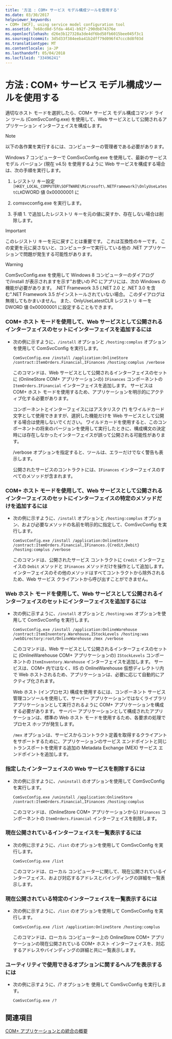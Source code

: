 ```yaml
---
title: '方法 : COM+ サービス モデル構成ツールを使用する'
ms.date: 03/30/2017
helpviewer_keywords:
- COM+ [WCF], using service model configuration tool
ms.assetid: 7e68cd8d-5fda-4641-b92f-290db874376e
ms.openlocfilehash: d26e3b127328a3de4df6bd58fb6015bee045f3c1
ms.sourcegitcommit: 3d5d33f384eeba41b2dff79d096f47ccc8d8f03d
ms.translationtype: MT
ms.contentlocale: ja-JP
ms.lasthandoff: 05/04/2018
ms.locfileid: "33496241"
---
```

# <a name="how-to-use-the-com-service-model-configuration-tool"></a>方法 : COM+ サービス モデル構成ツールを使用する
適切なホスト モードを選択したら、COM+ サービス モデル構成コマンド ライン ツール (ComSvcConfig.exe) を使用して、Web サービスとして公開されるアプリケーション インターフェイスを構成します。  
  
> [!NOTE]
>  以下の各作業を実行するには、コンピューターの管理者である必要があります。  
  
 Windows 7 コンピューターで ComSvcConfig.exe を使用して、最新のサービス モデル バージョン (現在 v4.5) を使用するように Web サービスを構成する場合は、次の手順を実行します。  
  
1.  レジストリ キー設定`[HKEY_LOCAL_COMPUTER\SOFTWARE\Microsoft\.NETFramework]\OnlyUseLatestCLR`DWORD 値 0x00000001 に  
  
2.  comsvcconfig.exe を実行します。  
  
3.  手順 1. で追加したレジストリ キーを元の値に戻すか、存在しない場合は削除します。  
  
> [!IMPORTANT]
>  このレジストリ キーを元に戻すことは重要です。 これは互換性のキーです。 この変更を元に戻さないと、コンピューターで実行している他の .NET アプリケーションで問題が発生する可能性があります。  
  
> [!WARNING]
>  ComSvcConfig.exe を使用して Windows 8 コンピューターのダイアログで/install が表示されますを示す"お使いの PC にアプリには、次の Windows の機能が必要があります。 .NET Framework 3.5 (.NET 2.0 と .NET 3.0 を含む".NET Framework 3.5 がインストールされていない場合。 このダイアログは無視してもかまいません。 また、OnlyUseLatestCLR レジストリ キーを DWORD 値 0x00000001 に設定することもできます。  
  
### <a name="to-add-an-interface-to-the-set-of-interfaces-that-are-to-be-exposed-as-web-services-using-the-com-hosting-mode"></a>COM+ ホスト モードを使用して、Web サービスとして公開されるインターフェイスのセットにインターフェイスを追加するには  
  
-   次の例に示すように、`/install` オプションと `/hosting:complus` オプションを使用して ComSvcConfig を実行します。  
  
    ```  
    ComSvcConfig.exe /install /application:OnlineStore /contract:ItemOrders.Financial,IFinances /hosting:complus /verbose  
    ```  
  
     このコマンドは、Web サービスとして公開されるインターフェイスのセットに (OnlineStore COM+ アプリケーションの) `IFinances` コンポーネントの `ItemOrders.IFinancial` インターフェイスを追加します。 サービスは COM+ ホスト モードを使用するため、アプリケーションを明示的にアクティブ化する必要があります。  
  
     コンポーネントとインターフェイスにはアスタリスク (*) をワイルドカード文字として使用できますが、選択した機能だけを Web サービスとして公開する場合は使用しないでください。 ワイルドカードを使用すると、このコンポーネントの将来のバージョンを使用して実行したときに、構成構文の決定時には存在しなかったインターフェイスが誤って公開される可能性があります。  
  
     /verbose オプションを指定すると、ツールは、エラーだけでなく警告も表示します。  
  
     公開されたサービスのコントラクトには、`IFinances` インターフェイスのすべてのメソッドが含まれます。  
  
### <a name="to-add-only-specific-methods-from-an-interface-to-the-set-of-interfaces-that-are-to-be-exposed-as-web-services-using-the-com-hosting-mode"></a>COM+ ホスト モードを使用して、Web サービスとして公開されるインターフェイスのセットにインターフェイスの特定のメソッドだけを追加するには  
  
-   次の例に示すように、`/install` オプションと `/hosting:complus` オプション、および必要なメソッドの名前を明示的に指定して、ComSvcConfig を実行します。  
  
    ```  
    ComSvcConfig.exe /install /application:OnlineStore /contract:ItemOrders.Financial,IFinances.{Credit,Debit} /hosting:complus /verbose  
    ```  
  
     このコマンドは、公開されたサービス コントラクトに `Credit` インターフェイスの `Debit` メソッドと `IFinances` メソッドだけを操作として追加します。 インターフェイスのその他のメソッドはすべてコントラクトから除外されるため、Web サービス クライアントから呼び出すことができません。  
  
### <a name="to-add-an-interface-to-the-set-of-interfaces-that-are-to-be-exposed-as-web-services-using-the-web-hosting-mode"></a>Web ホスト モードを使用して、Web サービスとして公開されるインターフェイスのセットにインターフェイスを追加するには  
  
-   次の例に示すように、`/install` オプションと `/hosting:was` オプションを使用して ComSvcConfig を実行します。  
  
    ```  
    ComSvcConfig.exe /install /application:OnlineWarehouse /contract:ItemInventory.Warehouse,IStockLevels /hosting:was /webDirectory:root/OnlineWarehouse /mex /verbose  
    ```  
  
     このコマンドは、Web サービスとして公開されるインターフェイスのセットに (OnlineWarehouse COM+ アプリケーションの) `IStockLevels` コンポーネントの `ItemInventory.Warehouse` インターフェイスを追加します。 サービスは、COM+ 内ではなく、IIS の OnlineWarehouse 仮想ディレクトリ内で Web ホストされるため、アプリケーションは、必要に応じて自動的にアクティブ化されます。  
  
     Web ホスト (インプロセス) 構成を使用するには、コンポーネント サービス管理コンソールを使用して、サーバー アプリケーションではなくライブラリ アプリケーションとして実行されるように COM+ アプリケーションを構成する必要があります。 サーバー アプリケーションとして構成されたアプリケーションは、標準の Web ホスト モードを使用するため、各要求の処理でプロセス ホップが発生します。  
  
     `/mex` オプションは、サービスからコントラクト定義を取得するクライアントをサポートするために、アプリケーションのサービス エンドポイントと同じトランスポートを使用する追加の Metadata Exchange (MEX) サービス エンドポイントを追加します。  
  
### <a name="to-remove-a-web-service-for-a-specified-interface"></a>指定したインターフェイスの Web サービスを削除するには  
  
-   次の例に示すように、`/uninstall` のオプションを使用して ComSvcConfig を実行します。  
  
    ```  
    ComSvcConfig.exe /uninstall /application:OnlineStore /contract:ItemOrders.Financial,IFinances /hosting:complus  
    ```  
  
     このコマンドは、(OnlineStore COM+ アプリケーションから) `IFinances` コンポーネントの `ItemOrders.Financial` インターフェイスを削除します。  
  
### <a name="to-list-currently-exposed-interfaces"></a>現在公開されているインターフェイスを一覧表示するには  
  
-   次の例に示すように、`/list` のオプションを使用して ComSvcConfig を実行します。  
  
    ```  
    ComSvcConfig.exe /list  
    ```  
  
     このコマンドは、ローカル コンピューターに関して、現在公開されているインターフェイス、および対応するアドレスとバインディングの詳細を一覧表示します。  
  
### <a name="to-list-specific-currently-exposed-interfaces"></a>現在公開されている特定のインターフェイスを一覧表示するには  
  
-   次の例に示すように、`/list` のオプションを使用して ComSvcConfig を実行します。  
  
    ```  
    ComSvcConfig.exe /list /application:OnlineStore /hosting:complus  
    ```  
  
     このコマンドは、ローカル コンピューター上の OnlineStore COM+ アプリケーションの現在公開されている COM+ ホスト インターフェイスを、対応するアドレスやバインディングの詳細と共に一覧表示します。  
  
### <a name="to-display-help-on-the-options-that-can-be-used-with-the-utility"></a>ユーティリティで使用できるオプションに関するヘルプを表示するには  
  
-   次の例に示すように、/? オプションを 使用して ComSvcConfig を実行します。  
  
    ```  
    ComSvcConfig.exe /?  
    ```  
  
## <a name="see-also"></a>関連項目  
 [COM+ アプリケーションとの統合の概要](../../../../docs/framework/wcf/feature-details/integrating-with-com-plus-applications-overview.md)
